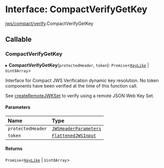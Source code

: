 # Interface: CompactVerifyGetKey

[jws/compact/verify](../modules/jws_compact_verify.md).CompactVerifyGetKey

## Callable

### CompactVerifyGetKey

▸ **CompactVerifyGetKey**(`protectedHeader`, `token`): `Promise`<[`KeyLike`](../types/types.KeyLike.md) \| `Uint8Array`\>

Interface for Compact JWS Verification dynamic key resolution.
No token components have been verified at the time of this function call.

See [createRemoteJWKSet](../functions/jwks_remote.createRemoteJWKSet.md#function-createremotejwkset)
to verify using a remote JSON Web Key Set.

#### Parameters

| Name | Type |
| :------ | :------ |
| `protectedHeader` | [`JWSHeaderParameters`](types.JWSHeaderParameters.md) |
| `token` | [`FlattenedJWSInput`](types.FlattenedJWSInput.md) |

#### Returns

`Promise`<[`KeyLike`](../types/types.KeyLike.md) \| `Uint8Array`\>

